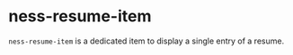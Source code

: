ness-resume-item
============

`ness-resume-item` is a dedicated item to display a single entry of a resume.